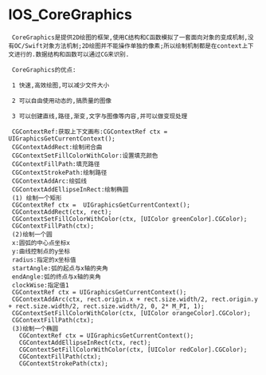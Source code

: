 # IOS_CoreGraphics
     CoreGraphics是提供2D绘图的框架,使用C结构和C函数模拟了一套面向对象的变成机制,没有OC/Swift对象方法机制;2D绘图并不能操作单独的像素;所以绘制机制都是在context上下文进行的.数据结构和函数可以通过CG来识别.
    
     CoreGraphics的优点:
     
     1 快速,高效绘图,可以减少文件大小
     
     2 可以自由使用动态的,搞质量的图像
     
     3 可以创建直线,路径,渐变,文字与图像等内容,并可以做变现处理
     
     CGContextRef:获取上下文画布:CGContextRef ctx =  UIGraphicsGetCurrentContext();
     CGContextAddRect:绘制闭合曲
     CGContextSetFillColorWithColor:设置填充颜色
     CGContextFillPath:填充路径
     CGContextStrokePath:绘制路径
     CGContextAddArc:绘弧线 
     CGContextAddEllipseInRect:绘制椭圆
     (1) 绘制一个矩形 
     CGContextRef ctx =  UIGraphicsGetCurrentContext();
     CGContextAddRect(ctx, rect);
     CGContextSetFillColorWithColor(ctx, [UIColor greenColor].CGColor);
     CGContextFillPath(ctx);
     (2)绘制一个圆
     x:圆弧的中心点坐标x
     y:曲线控制点的y坐标 
     radius:指定的x坐标值
     startAngle:弧的起点与x轴的夹角
     endAngle:弧的终点与x轴的夹角
     clockWise:指定值1
     CGContextRef ctx = UIGraphicsGetCurrentContext();
     CGContextAddArc(ctx, rect.origin.x + rect.size.width/2, rect.origin.y + rect.size.width/2, rect.size.width/2, 0, 2* M_PI, 1);
     CGContextSetFillColorWithColor(ctx, [UIColor orangeColor].CGColor);
     CGContextFillPath(ctx);
     (3)绘制一个椭圆
       CGContextRef ctx = UIGraphicsGetCurrentContext();
       CGContextAddEllipseInRect(ctx, rect);
       CGContextSetFillColorWithColor(ctx, [UIColor redColor].CGColor);
       CGContextFillPath(ctx);
       CGContextStrokePath(ctx);
      
